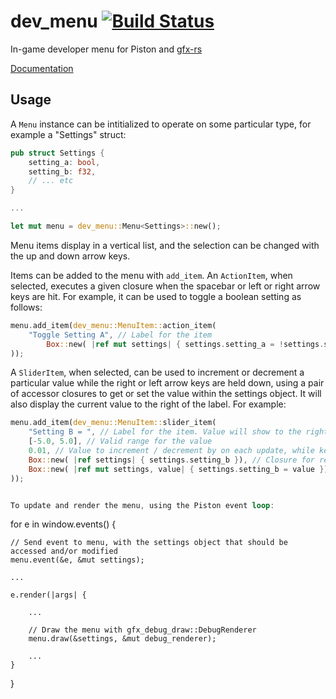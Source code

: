 # dev_menu [![Build Status](https://travis-ci.org/PistonDevelopers/dev_menu.png?branch=master)](https://travis-ci.org/PistonDevelopers/dev_menu)
In-game developer menu for Piston and [gfx-rs](https://github.com/gfx-rs/gfx-rs)

[Documentation](http://www.piston.rs/docs/dev_menu/dev_menu/)

## Usage

A `Menu` instance can be intitialized to operate on some particular type, for example a "Settings" struct:

```Rust
pub struct Settings {
	setting_a: bool,
	setting_b: f32,
	// ... etc
}

...

let mut menu = dev_menu::Menu<Settings>::new();

```

Menu items display in a vertical list, and the selection can be changed with the up and down arrow keys.

Items can be added to the menu with `add_item`. An `ActionItem`, when selected, executes a given closure when the spacebar or left or right arrow keys are hit. For example, it can be used to toggle a boolean setting as follows:

```Rust
menu.add_item(dev_menu::MenuItem::action_item(
	"Toggle Setting A", // Label for the item
        Box::new( |ref mut settings| { settings.setting_a = !settings.setting_a; }) // Closure to execute
));
```

A `SliderItem`, when selected, can be used to increment or decrement a particular value while the right or left arrow keys are held down, using a pair of accessor closures to get or set the value within the settings object. It will also display the current value to the right of the label. For example:

```Rust
menu.add_item(dev_menu::MenuItem::slider_item(
	"Setting B = ", // Label for the item. Value will show to the right
	[-5.0, 5.0], // Valid range for the value
	0.01, // Value to increment / decrement by on each update, while key is held down
	Box::new( |ref settings| { settings.setting_b }), // Closure for retrieving value
	Box::new( |ref mut settings, value| { settings.setting_b = value }), // Closure for setting value
));


To update and render the menu, using the Piston event loop:

```
for e in window.events() {

	// Send event to menu, with the settings object that should be accessed and/or modified
	menu.event(&e, &mut settings);

	...

	e.render(|args| {

		...

		// Draw the menu with gfx_debug_draw::DebugRenderer
		menu.draw(&settings, &mut debug_renderer);

		...
	}
}
```
